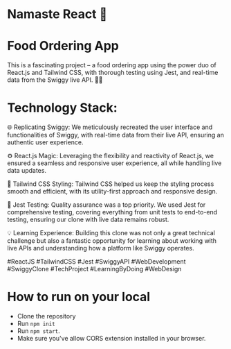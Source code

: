 # Namaste React 🚀

# Food Ordering App

This is a fascinating project – a food ordering app using the power duo of React.js and Tailwind CSS, with thorough testing using Jest, and real-time data from the Swiggy live API. 🍔🛵

# Technology Stack:

🌐 Replicating Swiggy: We meticulously recreated the user interface and functionalities of Swiggy, with real-time data from their live API, ensuring an authentic user experience.

⚙️ React.js Magic: Leveraging the flexibility and reactivity of React.js, we ensured a seamless and responsive user experience, all while handling live data updates.

💅 Tailwind CSS Styling: Tailwind CSS helped us keep the styling process smooth and efficient, with its utility-first approach and responsive design.

🧪 Jest Testing: Quality assurance was a top priority. We used Jest for comprehensive testing, covering everything from unit tests to end-to-end testing, ensuring our clone with live data remains robust.

💡 Learning Experience: Building this clone was not only a great technical challenge but also a fantastic opportunity for learning about working with live APIs and understanding how a platform like Swiggy operates.

#ReactJS #TailwindCSS #Jest #SwiggyAPI #WebDevelopment #SwiggyClone #TechProject #LearningByDoing #WebDesign

# How to run on your local

- Clone the repository
- Run `npm init`
- Run `npm start`.
- Make sure you've allow CORS extension installed in your browser.

